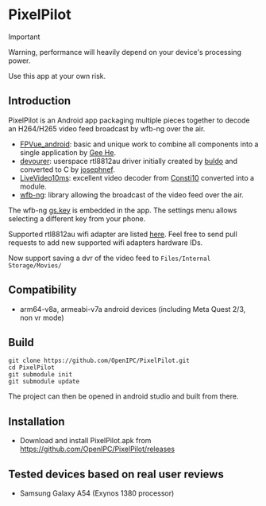 # PixelPilot
> [!IMPORTANT]
> Warning, performance will heavily depend on your device's processing power.
>
> Use this app at your own risk.

## Introduction
PixelPilot is an Android app packaging multiple pieces together to decode an H264/H265 video feed broadcast by wfb-ng over the air.

- [FPVue_android](https://github.com/gehee/FPVue_android): basic and unique work to combine all components into a single application by [Gee He](https://github.com/gehee).
- [devourer](https://github.com/openipc/devourer): userspace rtl8812au driver initially created by [buldo](https://github.com/buldo) and converted to C by [josephnef](https://github.com/josephnef).
- [LiveVideo10ms](https://github.com/Consti10/LiveVideo10ms): excellent video decoder from [Consti10](https://github.com/Consti10) converted into a module.
- [wfb-ng](https://github.com/svpcom/wfb-ng): library allowing the broadcast of the video feed over the air.

The wfb-ng [gs.key](https://github.com/OpenIPC/PixelPilot/raw/main/app/src/main/assets/gs.key) is embedded in the app.
The settings menu allows selecting a different key from your phone.

Supported rtl8812au wifi adapter are listed [here](https://github.com/OpenIPC/PixelPilot/blob/main/app/src/main/res/xml/usb_device_filter.xml).
Feel free to send pull requests to add new supported wifi adapters hardware IDs.

Now support saving a dvr of the video feed to `Files/Internal Storage/Movies/`

## Compatibility
- arm64-v8a, armeabi-v7a android devices (including Meta Quest 2/3, non vr mode)

## Build
```
git clone https://github.com/OpenIPC/PixelPilot.git
cd PixelPilot
git submodule init
git submodule update
```

The project can then be opened in android studio and built from there.

## Installation
- Download and install PixelPilot.apk from https://github.com/OpenIPC/PixelPilot/releases

## Tested devices based on real user reviews

* Samsung Galaxy A54 (Exynos 1380 processor)
